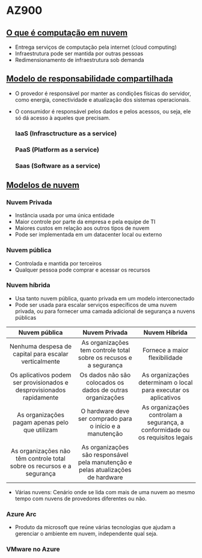 # AZ900

## [O que é computação em nuvem](https://learn.microsoft.com/pt-br/training/modules/describe-cloud-compute/3-what-cloud-compute)

- Entrega serviços de computação pela internet (cloud computing)
- Infraestrutura pode ser mantida por outras pessoas
- Redimensionamento de infraestrutura sob demanda

## [Modelo de responsabilidade compartilhada](https://learn.microsoft.com/pt-br/training/modules/describe-cloud-compute/4-describe-shared-responsibility-model)

- O provedor é responsável por manter as condições físicas do servidor, como energia, conectividade e atualização dos sistemas operacionais.

- O consumidor é responsável pelos dados e pelos acessos, ou seja, ele só dá acesso à aqueles que precisam.

  ### IaaS (Infrasctructure as a service)
  ### PaaS (Platform as a service)
  ### Saas (Software as a service)

## [Modelos de nuvem](https://learn.microsoft.com/pt-br/training/modules/describe-cloud-compute/5-define-cloud-models)

### Nuvem Privada
- Instância usada por uma única entidade
- Maior controle por parte da empresa e pela equipe de TI
- Maiores custos em relação aos outros tipos de nuvem
- Pode ser implementada em um datacenter local ou externo

### Nuvem pública
- Controlada e mantida por terceiros
- Qualquer pessoa pode comprar e acessar os recursos

### Nuvem híbrida
- Usa tanto nuvem pública, quanto privada em um modelo interconectado
- Pode ser usada para escalar serviços específicos de uma nuvem privada, ou para fornecer uma camada adicional de segurança a nuvens públicas

|**Nuvem pública**|**Nuvem Privada**|**Nuvem Híbrida**|
|:-:|:-:|:-:|
|Nenhuma despesa de capital para escalar verticalmente|As organizações tem controle total sobre os recusos e a segurança|Fornece a maior flexibilidade|
|Os aplicativos podem ser provisionados e desprovisionados rapidamente|Os dados não são colocados os dados de outras organizações|As organizações determinam o local para executar os aplicativos|
|As organizações pagam apenas pelo que utilizam|O hardware deve ser comprado para o início e a manutenção|As organizações controlam a segurança, a conformidade ou os requisitos legais|
|As organizações não têm controle total sobre os recursos e a segurança|As organizações são responsável pela manutenção e pelas atualizações de hardware

- Várias nuvens: Cenário onde se lida com mais de uma nuvem ao mesmo tempo com nuvens de provedores diferentes ou não.

 ### Azure Arc
 - Produto da microsoft que reúne várias tecnologias que ajudam a gerenciar o ambiente em nuvem, independente qual seja.

 ### VMware no Azure
